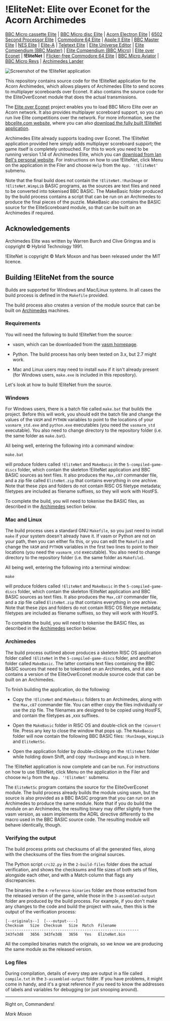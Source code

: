# !EliteNet: Elite over Econet for the Acorn Archimedes

[BBC Micro cassette Elite](https://github.com/markmoxon/elite-source-code-bbc-micro-cassette) | [BBC Micro disc Elite](https://github.com/markmoxon/elite-source-code-bbc-micro-disc) | [Acorn Electron Elite](https://github.com/markmoxon/elite-source-code-acorn-electron) | [6502 Second Processor Elite](https://github.com/markmoxon/elite-source-code-6502-second-processor) | [Commodore 64 Elite](https://github.com/markmoxon/elite-source-code-commodore-64) | [Apple II Elite](https://github.com/markmoxon/elite-source-code-apple-ii) | [BBC Master Elite](https://github.com/markmoxon/elite-source-code-bbc-master) | [NES Elite](https://github.com/markmoxon/elite-source-code-nes) | [Elite-A](https://github.com/markmoxon/elite-a-source-code-bbc-micro) | [Teletext Elite](https://github.com/markmoxon/teletext-elite) | [Elite Universe Editor](https://github.com/markmoxon/elite-universe-editor) | [Elite Compendium (BBC Master)](https://github.com/markmoxon/elite-compendium-bbc-master) | [Elite Compendium (BBC Micro)](https://github.com/markmoxon/elite-compendium-bbc-micro) | [Elite over Econet](https://github.com/markmoxon/elite-over-econet) | **!EliteNet** | [Flicker-free Commodore 64 Elite](https://github.com/markmoxon/c64-elite-flicker-free) | [BBC Micro Aviator](https://github.com/markmoxon/aviator-source-code-bbc-micro) | [BBC Micro Revs](https://github.com/markmoxon/revs-source-code-bbc-micro) | [Archimedes Lander](https://github.com/markmoxon/lander-source-code-acorn-archimedes)

![Screenshot of the !EliteNet application](https://elite.bbcelite.com/images/elite_over_econet/elitenet.png)

This repository contains source code for the !EliteNet application for the Acorn Archimedes, which allows players of Archimedes Elite to send scores to multiplayer scoreboards over Econet. It also contains the source code for the EliteOverEconet module that does the actual transmissions.

The [Elite over Econet](https://github.com/markmoxon/elite-over-econet) project enables you to load BBC Micro Elite over an Acorn network. It also provides multiplayer scoreboard support, so you can run live Elite competitions over the network. For more information, see the [bbcelite.com website](https://elite.bbcelite.com/hacks/elite_over_econet.html), where you can also [download the fully built !EliteNet application](https://elite.bbcelite.com/hacks/elite_over_econet_installing.html).

Archimedes Elite already supports loading over Econet. The !EliteNet application provided here simply adds multiplayer scoreboard support; the game itself is completely untouched. For this to work you need to be running version 1.14 of Archimedes Elite, which you can [download from Ian Bell's personal website](http://www.elitehomepage.org/archive/a/b5052410.arc). For instructions on how to use !EliteNet, click Menu on the application in the Filer and choose `Help` from the `App. '!EliteNet'` submenu.

Note that the final build does not contain the `!EliteNet.!RunImage` or `!EliteNet.WimpLib` BASIC programs, as the sources are text files and need to be converted into tokenised BBC BASIC. The MakeBasic folder produced by the build process contains a script that can be run on an Archimedes to produce the final pieces of the puzzle. MakeBasic also contains the BASIC source for the EliteScoreboard module, so that can be built on an Archimedes if required.

## Acknowledgements

Archimedes Elite was written by Warren Burch and Clive Gringras and is copyright &copy; Hybrid Technology 1991.

!EliteNet is copyright &copy; Mark Moxon and has been released under the MIT licence.

## Building !EliteNet from the source

Builds are supported for Windows and Mac/Linux systems. In all cases the build process is defined in the `Makefile` provided.

The build process also creates a version of the module source that can be built on [Archimedes](#archimedes) machines.

### Requirements

You will need the following to build !EliteNet from the source:

* vasm, which can be downloaded from the [vasm homepage](http://sun.hasenbraten.de/vasm/).

* Python. The build process has only been tested on 3.x, but 2.7 might work.

* Mac and Linux users may need to install `make` if it isn't already present (for Windows users, `make.exe` is included in this repository).

Let's look at how to build !EliteNet from the source.

### Windows

For Windows users, there is a batch file called `make.bat` that builds the project. Before this will work, you should edit the batch file and change the values of the `VASM` and `PYTHON` variables to point to the locations of your `vasmarm_std.exe` and `python.exe` executables (you need the `vasmarm_std` executable). You also need to change directory to the repository folder (i.e. the same folder as `make.bat`).

All being well, entering the following into a command window:

```
make.bat
```

will produce folders called `!EliteNet` and `MakeBasic` in the `5-compiled-game-discs` folder, which contain the skeleton !EliteNet application and BBC BASIC sources as text files. It also produces the `Max,c87` commander file, and a zip file called `EliteNet.zip` that contains everything in one archive. Note that these zips and folders do not contain RISC OS filetype metadata; filetypes are included as filename suffixes, so they will work with HostFS.

To complete the build, you will need to tokenise the BASIC files, as described in the [Archimedes](#archimedes) section below.

### Mac and Linux

The build process uses a standard GNU `Makefile`, so you just need to install `make` if your system doesn't already have it. If vasm or Python are not on your path, then you can either fix this, or you can edit the `Makefile` and change the `VASM` and `PYTHON` variables in the first two lines to point to their locations (you need the `vasmarm_std` executable). You also need to change directory to the repository folder (i.e. the same folder as `Makefile`).

All being well, entering the following into a terminal window:

```
make
```

will produce folders called `!EliteNet` and `MakeBasic` in the `5-compiled-game-discs` folder, which contain the skeleton !EliteNet application and BBC BASIC sources as text files. It also produces the `Max,c87` commander file, and a zip file called `EliteNet.zip` that contains everything in one archive. Note that these zips and folders do not contain RISC OS filetype metadata; filetypes are included as filename suffixes, so they will work with HostFS.

To complete the build, you will need to tokenise the BASIC files, as described in the [Archimedes](#archimedes) section below.

### Archimedes

The build process outlined above produces a skeleton RISC OS application folder called `!EliteNet` in the `5-compiled-game-discs` folder, and another folder called `MakeBasic`. The latter contains text files containing the BBC BASIC sources that need to be tokenised on an Archimedes, and it also contains a version of the EliteOverEconet module source code that can be built on an Archimedes.

To finish building the application, do the following:

* Copy the `!EliteNet` and `MakeBasic` folders to an Archimedes, along with the `Max,c87` commander file. You can either copy the files individually or use the zip file. The filenames are designed to be copied using HostFS, and contain the filetypes as ,xxx suffixes.

* Open the `MakeBasic` folder in RISC OS and double-click on the `!Convert` file. Press any key to close the window that pops up. The `MakeBasic` folder will now contain the following BBC BASIC files: `!RunImage`, `WimpLib` and `EliteNetSc`.

* Open the application folder by double-clicking on the `!EliteNet` folder while holding down Shift, and copy `!RunImage` and `WimpLib` in here.

The !EliteNet application is now complete and can be run. For instructions on how to use !EliteNet, click Menu on the application in the Filer and choose `Help` from the `App. '!EliteNet'` submenu.

The `EliteNetSc` program contains the source for the EliteOverEconet module. The build process already builds the module using vasm, but the source is also provided as a BBC BASIC program that you can run on an Archimedes to produce the same module. Note that if you do build the module on an Archimedes, the resulting binary may differ slightly from the vasm version, as vasm implements the ADRL directive differently to the macro used in the BBC BASIC source code. The resulting module will behave identically, though.

### Verifying the output

The build process prints out checksums of all the generated files, along with the checksums of the files from the original sources.

The Python script `crc32.py` in the `2-build-files` folder does the actual verification, and shows the checksums and file sizes of both sets of files, alongside each other, and with a Match column that flags any discrepancies.

The binaries in the `4-reference-binaries` folder are those extracted from the released version of the game, while those in the `3-assembled-output` folder are produced by the build process. For example, if you don't make any changes to the code and build the project with `make`, then this is the output of the verification process:

```
[--originals--]  [---output----]
Checksum   Size  Checksum   Size  Match  Filename
-----------------------------------------------------------
343fe3d8   3656  343fe3d8   3656   Yes   EliteNet.bin
```

All the compiled binaries match the originals, so we know we are producing the same module as the released version.

### Log files

During compilation, details of every step are output in a file called `compile.txt` in the `3-assembled-output` folder. If you have problems, it might come in handy, and it's a great reference if you need to know the addresses of labels and variables for debugging (or just snooping around).

---

Right on, Commanders!

_Mark Moxon_
